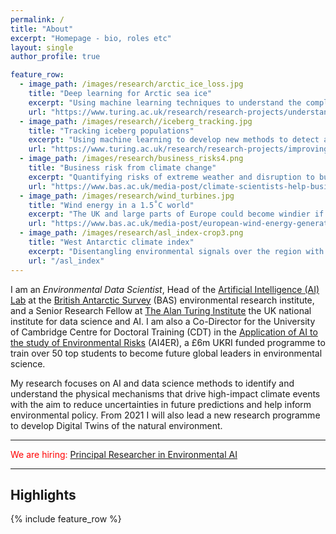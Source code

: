 ```yaml
---
permalink: /
title: "About"
excerpt: "Homepage - bio, roles etc"
layout: single
author_profile: true

feature_row:
  - image_path: /images/research/arctic_ice_loss.jpg
    title: "Deep learning for Arctic sea ice"
    excerpt: "Using machine learning techniques to understand the complex interactions between climate and Arctic sea ice"
    url: "https://www.turing.ac.uk/research/research-projects/understanding-arctic-sea-ice-loss"
  - image_path: /images/research//iceberg_tracking.jpg
    title: "Tracking iceberg populations"
    excerpt: "Using machine learning to develop new methods to detect and track icebergs in radar satellite imagery"
    url: "https://www.turing.ac.uk/research/research-projects/improving-tracking-iceberg-populations-southern-ocean"
  - image_path: /images/research/business_risks4.png
    title: "Business risk from climate change"
    excerpt: "Quantifying risks of extreme weather and disruption to businesses and supply chains"
    url: "https://www.bas.ac.uk/media-post/climate-scientists-help-businesses-tackle-climate-change/"
  - image_path: /images/research/wind_turbines.jpg
    title: "Wind energy in a 1.5˚C world"
    excerpt: "The UK and large parts of Europe could become windier if global temperatures reach 1.5˚C above pre-industrial levels"
    url: "https://www.bas.ac.uk/media-post/european-wind-energy-generation-potential-in-a-1-5%cb%9ac-warmer-world/"
  - image_path: /images/research/asl_index-crop3.png
    title: "West Antarctic climate index"
    excerpt: "Disentangling environmental signals over the region with greatest climate variability in the Southern Hemisphere"
    url: "/asl_index"
---
```


I am an _Environmental Data Scientist_, Head of the [Artificial Intelligence (AI) Lab](http://www.bas.ac.uk/ai) at the [British Antarctic Survey](http://www.bas.ac.uk) (BAS) environmental research institute, and a Senior Research Fellow at [The Alan Turing Institute](https://www.turing.ac.uk/) the UK national institute for data science and AI. 
I am also a Co-Director for the University of Cambridge Centre for Doctoral Training (CDT) in the [Application of AI to the study of Environmental Risks](https://ai4er-cdt.esc.cam.ac.uk/) (AI4ER), a £6m UKRI funded programme to train over 50 top students to become future global leaders in environmental science. 

My research focuses on AI and data science methods to identify and understand the physical mechanisms that drive high-impact climate events with the aim to reduce uncertainties in future predictions and help inform environmental policy. 
From 2021 I will also lead a new research programme to develop Digital Twins of the natural environment.

<!-- I am an _Environmental Data Scientist_ at the British Antarctic Survey ([BAS](http://www.bas.ac.uk))
and [The Alan Turing Institute](https://www.turing.ac.uk/).
My research focuses on artificial intelligence and data science 
to identify and understand the physical mechanisms that drive 
high-impact climate events with the aim to reduce uncertainties 
in future predictions and help inform environmental policy. 
I also lead a new research programme to develop Digital Twins of 
the natural environment. -->
 
<!-- My primary roles are: 
* Leader of the [BAS AI Lab](http://www.bas.ac.uk/ai)
* Senior Research Fellow at [The Alan Turing Institute](https://www.turing.ac.uk/)
* Co-Director of the UKRI Centre for Doctoral Training (CDT) in 
[AI for Environmental Risks (AI4ER)](https://ai4er-cdt.esc.cam.ac.uk/) at the University of Cambridge. -->

---

<span style="color:red"> We are hiring: [Principal Researcher in Environmental AI](https://www.bas.ac.uk/jobs/vacancy/principal-researcher-in-environmental-ai/)
</span>

---

## Highlights

{% include feature_row %}